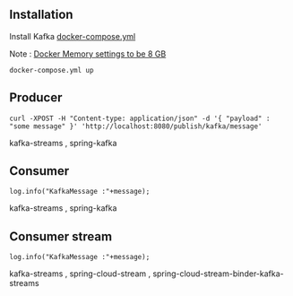 
## Installation
Install Kafka [docker-compose.yml](https://docs.confluent.io/platform/current/quickstart/ce-docker-quickstart.html?utm_medium=sem&utm_source=google&utm_campaign=ch.sem_br.brand_tp.prs_tgt.confluent-brand_mt.mbm_rgn.namer_lng.eng_dv.all_con.confluent-docker&utm_term=%2Bconfluent%20%2Bdocker&creative=&device=c&placement=&gclid=Cj0KCQjwvqeUBhCBARIsAOdt45ZUu5U4QMwz6EDb7mN6vbHGNGCs6SSySH4ZDnsZ5Q9vcYJ7BKKN98QaApIhEALw_wcB)

Note : [Docker Memory settings to be 8 GB](https://github.com/confluentinc/demo-scene/issues/111)
```
docker-compose.yml up
```

## Producer
```
curl -XPOST -H "Content-type: application/json" -d '{ "payload" : "some message" }' 'http://localhost:8080/publish/kafka/message'
```
kafka-streams ,
spring-kafka

## Consumer
```
log.info("KafkaMessage :"+message);
```
kafka-streams ,
spring-kafka

## Consumer stream
```
log.info("KafkaMessage :"+message);
```
kafka-streams ,
spring-cloud-stream ,
spring-cloud-stream-binder-kafka-streams

